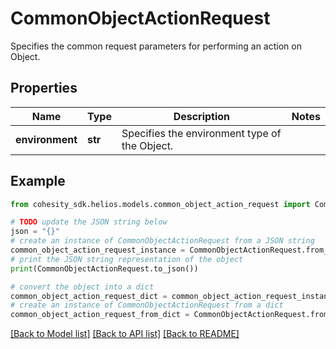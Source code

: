 # CommonObjectActionRequest

Specifies the common request parameters for performing an action on Object.

## Properties

Name | Type | Description | Notes
------------ | ------------- | ------------- | -------------
**environment** | **str** | Specifies the environment type of the Object. | 

## Example

```python
from cohesity_sdk.helios.models.common_object_action_request import CommonObjectActionRequest

# TODO update the JSON string below
json = "{}"
# create an instance of CommonObjectActionRequest from a JSON string
common_object_action_request_instance = CommonObjectActionRequest.from_json(json)
# print the JSON string representation of the object
print(CommonObjectActionRequest.to_json())

# convert the object into a dict
common_object_action_request_dict = common_object_action_request_instance.to_dict()
# create an instance of CommonObjectActionRequest from a dict
common_object_action_request_from_dict = CommonObjectActionRequest.from_dict(common_object_action_request_dict)
```
[[Back to Model list]](../README.md#documentation-for-models) [[Back to API list]](../README.md#documentation-for-api-endpoints) [[Back to README]](../README.md)


